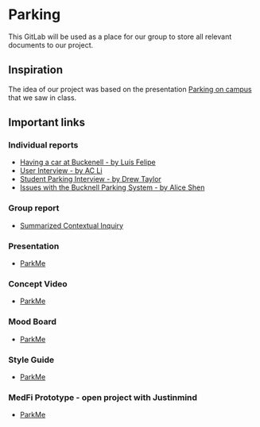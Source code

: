 # Parking

This GitLab will be used as a place for our group to store all relevant documents to our project.

## Inspiration
The idea of our project was based on the presentation [Parking on campus](https://medium.com/@kjs026/parking-on-campus-a-frustrating-time-consuming-issue-259ae8160b6#.cl5gaysto) that we saw in class.

## Important links
### Individual reports
- [Having a car at Buckenell - by Luís Felipe](https://medium.com/@lftomazini/having-a-car-at-bucknell-cda27283f89e#.ktd74vqhi)
- [User Interview - by AC Li](https://medium.com/@yl015/user-interview-a1b995bb6d76#.ci5je4ih2)
- [Student Parking Interview - by Drew Taylor](https://medium.com/@awt003/student-parking-interview-9dd119de017f#.kjy0z7mwv)
- [Issues with the Bucknell Parking System - by Alice Shen](https://medium.com/@ms092/issues-with-the-bucknell-parking-system-d9cc90a4c112#.gmhgks4ft)

### Group report
- [Summarized Contextual Inquiry](https://medium.com/@lftomazini/summarized-contextual-inquiry-3cdb97074762#.wyfq5znn2)

### Presentation
- [ParkMe](https://docs.google.com/a/bucknell.edu/presentation/d/1uxBkMXgUkmEBJ0fYvIgu5pYqA34eRcjhOHB9bKC-aCk/edit?usp=sharing)

### Concept Video
- [ParkMe](https://www.youtube.com/watch?v=tlSBLZjG_BA)

### Mood Board
- [ParkMe](https://niice.co/m/488b71981237f1c00e5b3afbe54ac297)

### Style Guide
- [ParkMe](https://app.frontify.com/d/z5FawCZgY1AW/park-me-style-guide)

### MedFi Prototype - open project with Justinmind
- [ParkMe](https://gitlab.bucknell.edu/lffct001/parking/blob/master/evaluation/medfi_prototype/ParkMe.vp)